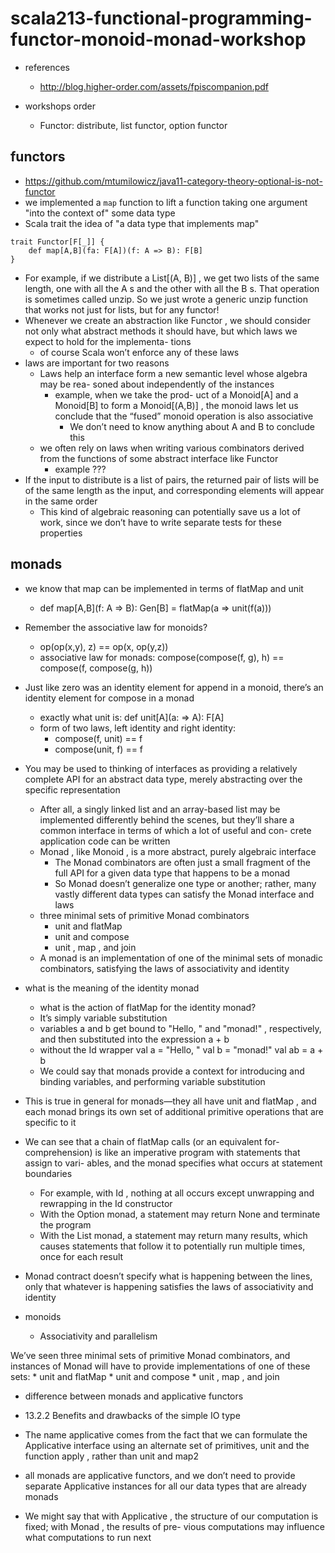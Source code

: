 # scala213-functional-programming-functor-monoid-monad-workshop
* references
    * http://blog.higher-order.com/assets/fpiscompanion.pdf

* workshops order
    * Functor: distribute, list functor, option functor
    

## functors
* https://github.com/mtumilowicz/java11-category-theory-optional-is-not-functor
* we implemented a `map` function to lift a function taking one argument "into the context of" some 
data type
* Scala trait the idea of "a data type that implements map"
```
trait Functor[F[_]] {
    def map[A,B](fa: F[A])(f: A => B): F[B]
}
```
* For example, if we distribute a
List[(A, B)] , we get two lists of the same length, one with all the A s and the other
with all the B s. That operation is sometimes called unzip. So we just wrote a generic
unzip function that works not just for lists, but for any functor!
* Whenever we create an abstraction like Functor , we should consider not only what
  abstract methods it should have, but which laws we expect to hold for the implementa-
  tions
  * of course Scala won’t enforce any of these laws
* laws are important for two reasons
    * Laws help an interface form a new semantic level whose algebra may be rea-
      soned about independently of the instances
        * example, when we take the prod-
          uct of a Monoid[A] and a Monoid[B] to form a Monoid[(A,B)] , the monoid laws
          let us conclude that the “fused” monoid operation is also associative
          * We don’t need to know anything about A and B to conclude this
    * we often rely on laws when writing various combinators
      derived from the functions of some abstract interface like Functor
      * example ???
* If the input to
  distribute is a list of pairs, the returned pair of lists will be of the same length as the
  input, and corresponding elements will appear in the same order
  * This kind of algebraic reasoning can potentially save us a lot of work, since we don’t have 
  to write separate tests for these properties

## monads
* we know that map can be implemented in terms of flatMap and unit
    * def map[A,B](f: A => B): Gen[B] = flatMap(a => unit(f(a)))
* Remember the associative law for monoids?
    * op(op(x,y), z) == op(x, op(y,z))
    * associative law for monads: compose(compose(f, g), h) == compose(f, compose(g, h))
* Just like zero was an identity element for
  append in a monoid, there’s an identity element for compose in a monad
  * exactly what unit is: def unit[A](a: => A): F[A]
  * form of two laws, left identity and right identity:
    * compose(f, unit) == f
    * compose(unit, f) == f
* You may be used to thinking of interfaces as providing a relatively complete API for
  an abstract data type, merely abstracting over the specific representation
  * After all, a
    singly linked list and an array-based list may be implemented differently behind the
    scenes, but they’ll share a common interface in terms of which a lot of useful and con-
    crete application code can be written
  * Monad , like Monoid , is a more abstract, purely
    algebraic interface
    * The Monad combinators are often just a small fragment of the full
      API for a given data type that happens to be a monad
    * So Monad doesn’t generalize one
      type or another; rather, many vastly different data types can satisfy the Monad interface
      and laws
  * three minimal sets of primitive Monad combinators
    * unit and flatMap
    * unit and compose
    * unit , map , and join 
  * A monad is an implementation of one of the minimal sets of monadic
    combinators, satisfying the laws of associativity and identity
* what is the meaning of the identity monad
     * what is the action of flatMap for the identity monad?
     * It’s simply variable substitution
     * variables a and b get bound to "Hello, " and "monad!" , respectively, and
       then substituted into the expression a + b
     * without the Id wrapper
        val a = "Hello, "
        val b = "monad!"
        val ab = a + b
     * We could say that monads provide a context for
       introducing and binding variables, and performing variable substitution
* This is true in general for monads—they all have unit and flatMap , and each monad
  brings its own set of additional primitive operations that are specific to it
* We can see that a chain of flatMap calls (or an equivalent
  for-comprehension) is like an imperative program with statements that assign to vari-
  ables, and the monad specifies what occurs at statement boundaries
  * For example, with Id ,
    nothing at all occurs except unwrapping and rewrapping in the Id constructor
  * With the
    Option monad, a statement may return None and terminate the program
  * With the
    List monad, a statement may return many results, which causes statements that follow
    it to potentially run multiple times, once for each result
* Monad contract doesn’t specify what is happening between the lines, only that
  whatever is happening satisfies the laws of associativity and identity
     
* monoids
    * Associativity and parallelism
    
    
We’ve seen three minimal sets of primitive Monad combinators, and instances of
Monad will have to provide implementations of one of these sets:
    * unit and flatMap
    * unit and compose
    * unit , map , and join
    
* difference between monads and applicative functors

* 13.2.2 Benefits and drawbacks of the simple IO type

* The name applicative comes from the fact that we can formulate the Applicative
  interface using an alternate set of primitives, unit and the function apply , rather than
  unit and map2
  
* all monads
  are applicative functors, and we don’t need to provide separate Applicative instances
  for all our data types that are already monads
  
* We might say that with
  Applicative , the structure of our computation is fixed; with Monad , the results of pre-
  vious computations may influence what computations to run next